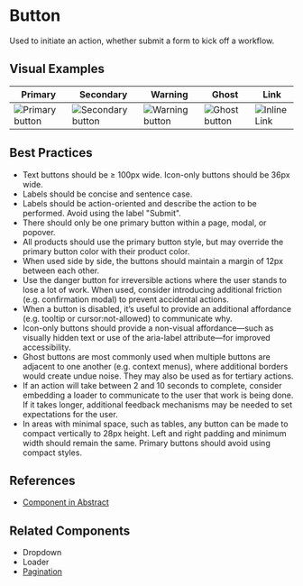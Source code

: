 # Button

Used to initiate an action, whether submit a form to kick off a workflow.

## Visual Examples

| Primary                                                                             | Secondary                                                                             | Warning                                                                             | Ghost                                                                             | Link                                                                             |
|-------------------------------------------------------------------------------------|---------------------------------------------------------------------------------------|-------------------------------------------------------------------------------------|-----------------------------------------------------------------------------------|----------------------------------------------------------------------------------|
| ![Primary button](https://drive.google.com/uc?id=1-3gtN-rg9BoUFC2So99n8zIeedSUgJV8) | ![Secondary button](https://drive.google.com/uc?id=1B-TRBrXmTascB_0kCwUphMo4sLxUyX5i) | ![Warning button](https://drive.google.com/uc?id=1WePWSVVMOkfOZ9NZOYp4dgLwYZOxa9Tp) | ![Ghost button](https://drive.google.com/uc?id=1VHf2ndt84vBwNz0f7AzejVf1MuN6PlqT) | ![Inline Link](https://drive.google.com/uc?id=1-AvSo1qlOuoJUmB6fMiO_VPECWzXHaW_) |

## Best Practices

- Text buttons should be ≥ 100px wide. Icon-only buttons should be 36px wide.
- Labels should be concise and sentence case.
- Labels should be action-oriented and describe the action to be performed. Avoid using the label "Submit".
- There should only be one primary button within a page, modal, or popover.
- All products should use the primary button style, but may override the primary button color with their product color.
- When used side by side, the buttons should maintain a margin of 12px between each other.
- Use the danger button for irreversible actions where the user stands to lose a lot of work. When used, consider introducing additional friction (e.g. confirmation modal) to prevent accidental actions.
- When a button is disabled, it’s useful to provide an additional affordance (e.g. tooltip  or cursor:not-allowed) to communicate why.
- Icon-only buttons should provide a non-visual affordance—such as visually hidden text or use of the aria-label attribute—for improved accessibility. 
- Ghost buttons are most commonly used when multiple buttons are adjacent to one another (e.g. context menus), where additional borders would create undue noise. They may also be used as for tertiary actions.
- If an action will take between 2 and 10 seconds to complete, consider embedding a loader to communicate to the user that work is being done. If it takes longer, additional feedback mechanisms may be needed to set expectations for the user.
- In areas with minimal space, such as tables, any button can be made to compact vertically to 28px height. Left and right padding and minimum width should remain the same. Primary buttons should avoid using compact styles.


## References

- [Component in Abstract](https://share.goabstract.com/0de536fe-fe1a-46d0-a04c-f1790941a920)

## Related Components
- Dropdown
- Loader
- [Pagination](./pagination.md)
